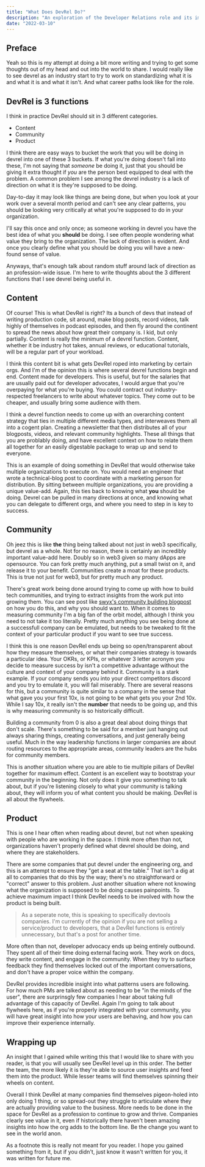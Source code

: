 ```yaml
---
title: "What Does DevRel Do?"
description: "An exploration of the Developer Relations role and its importance in tech"
date: "2022-03-10"
---
```


## Preface

Yeah so this is my attempt at doing a bit more writing and trying to get some thoughts out of my head and out into the world to share.
I would really like to see devrel as an industry start to try to work on standardizing what it is and what it is and what it isn't. And what career paths look like for the role.

## DevRel is 3 functions

I think in practice DevRel should sit in 3 different categories.

- Content
- Community
- Product

I think there are easy ways to bucket the work that you will be doing in devrel into one of these 3 buckets. If what you're doing doesn't fall into these, I'm not saying that _someone_ be doing it, just that you should be giving it extra thought if _you_ are the person best equipped to deal with the problem. A common problem I see among the devrel industry is a lack of direction on what it is they're supposed to be doing.

Day-to-day it may look like things are being done, but when you look at your work over a several month period and can't see any clear patterns, you should be looking very critically at what you're supposed to do in your organization.

I'll say this once and only once; as someone working in devrel you have the best idea of what you **should** be doing. I see often people wondering what value they bring to the organization. The lack of direction is evident. And once you clearly define what you should be doing you will have a new-found sense of value.

Anyways, that's enough talk about random stuff around lack of direction as an profession-wide issue. I'm here to write thoughts about the 3 different functions that I see devrel being useful in.

## Content

Of course! This is what DevRel is right? Its a bunch of devs that instead of writing production code, sit around, make blog posts, record videos, talk highly of themselves in podcast episodes, and then fly around the continent to spread the news about how great their company is. I kid, but only partially. Content is really the minimum of a devrel function. Content, whether it be industry hot takes, annual reviews, or educational tutorials, will be a regular part of your workload.

I think this content bit is what gets DevRel roped into marketing by certain orgs. And I'm of the opinion this is where several devrel functions begin and end. Content made for developers. This is useful, but for the salaries that are usually paid out for developer advocates, I would argue that you're overpaying for what you're buying. You could contract out industry-respected freelancers to write about whatever topics. They come out to be cheaper, and usually bring some audience with them.

I think a devrel function needs to come up with an overarching content strategy that ties in multiple different media types, and interweaves them all into a cogent plan. Creating a newsletter that then distributes all of your blogposts, videos, and relevant community highlights. These all things that you are problably doing, and have excellent context on how to relate them all together for an easily digestable package to wrap up and send to everyone.

This is an example of doing something in DevRel that would otherwise take multiple organizations to execute on. You would need an engineer that wrote a technical-blog post to coordinate with a marketing person for distribution. By sitting between multiple organizations, you are providing a unique value-add. Again, this ties back to knowing what **you** should be doing. Devrel can be pulled in many directions at once, and knowing what you can delegate to different orgs, and where you need to step in is key to success.

## Community

Oh jeez this is like **the** thing being talked about not just in web3 specifically, but devrel as a whole. Not for no reason, there is certainly an incredibly important value-add here. Doubly so in web3 given so many dApps are opensource. You can fork pretty much anything, put a small twist on it, and release it to your benefit. Communities create a moat for these products. This is true not just for web3, but for pretty much any product.

There's great work being done around trying to come up with how to build tech communities, and trying to extract insights from the work put into growing them. You can see post like [swyx's community building blogpost](https://www.swyx.io/community-builder) on how you do this, and why you should want to. When it comes to measuring community I'm a big fan of the orbit model, although I think you need to not take it too literally. Pretty much anything you see being done at a successfull company can be emulated, but needs to be tweaked to fit the context of your particular product if you want to see true success.

I think this is one reason DevRel ends up being so open/transparent about how they measure themselves, or what their companies strategy is towards a particular idea. Your OKRs, or KPIs, or whatever 3 letter acronym you decide to measure success by isn't a competitive advantage without the culture and context of your company behind it. Community is a stark example. If your company sends you into your direct competitors discord and you try to emulate it, you will fail miserably. There are several reasons for this, but a community is quite similar to a company in the sense that what gave you your first 10x, is not going to be what gets you your 2nd 10x. While I say 10x, it really isn't the **number** that needs to be going up, and this is why measuring community is so historically difficult.

Building a community from 0 is also a great deal about doing things that don't scale. There's something to be said for a member just hanging out always sharing things, creating conversations, and just generally being useful. Much in the way leadership functions in larger companies are about routing resources to the appropriate areas, community leaders are the hubs for community members.

This is another situation where you are able to tie multiple pillars of DevRel together for maximum effect. Content is an excellent way to bootstrap your community in the beginning. Not only does it give you something to talk about, but if you're listening closely to what your community is talking about, they will inform you of what content you should be making. DevRel is all about the flywheels.

## Product

This is one I hear often when reading about devrel, but not when speaking with people who are working in the space. I think more often than not, organizations haven't properly defined what devrel should be doing, and where they are stakeholders.

There are some companies that put devrel under the engineering org, and this is an attempt to ensure they "get a seat at the table." That isn't a dig at all to companies that do this by the way; there's no straightforward or "correct" answer to this problem. Just another situation where not knowing what the organization is supposed to be doing causes painpoints. To achieve maximum impact I think DevRel needs to be involved with how the product is being built.

> As a seperate note, this is speaking to specifically devtools companies. I'm currently of the opinion if you are not selling a service/product to developers, that a DevRel functions is entirely unnecessary, but that's a post for another time.

More often than not, developer advocacy ends up being entirely outbound. They spent all of their time doing external facing work. They work on docs, they write content, and engage in the community. When they try to surface feedback they find themselves locked out of the important conversations, and don't have a proper voice within the company.

DevRel provides incredible insight into what patterns users are following. For how much PMs are talked about as needing to be "in the minds of the user", there are surprinsgly few companies I hear about taking full advantage of this capacity of DevRel. Again I'm going to talk about flywheels here, as if you're properly integrated with your community, you will have great insight into how your users are behaving, and how you can improve their experience internally.

## Wrapping up

An insight that I gained while writing this that I would like to share with you reader, is that you will usually see DevRel level up in this order. The better the team, the more likely it is they're able to source user insights and feed them into the product. While lesser teams will find themselves spinning their wheels on content.

Overall I think DevRel at many companies find themselves pigeon-holed into only doing 1 thing, or so spread-out they struggle to articulate where they are actually providing value to the business. More needs to be done in the space for DevRel as a profession to continue to grow and thrive. Companies clearly see value in it, even if historically there haven't been amazing insights into how the org adds to the bottom line. Be the change you want to see in the world anon.

As a footnote this is really not meant for you reader. I hope you gained something from it, but if you didn't, just know it wasn't written for you, it was written for future me.
